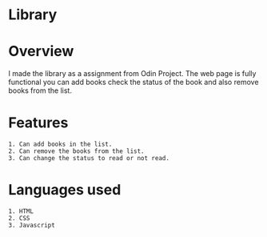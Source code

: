 # Library

# Overview

I made the library as a assignment from Odin Project. The web page is fully functional you can add books check the status of the book and also remove books from the list. 

# Features

    1. Can add books in the list.
    2. Can remove the books from the list.
    3. Can change the status to read or not read.

# Languages used

    1. HTML
    2. CSS
    3. Javascript
    